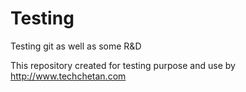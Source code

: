 # Testing
Testing git as well as some R&amp;D

This repository created for testing purpose and use by http://www.techchetan.com
